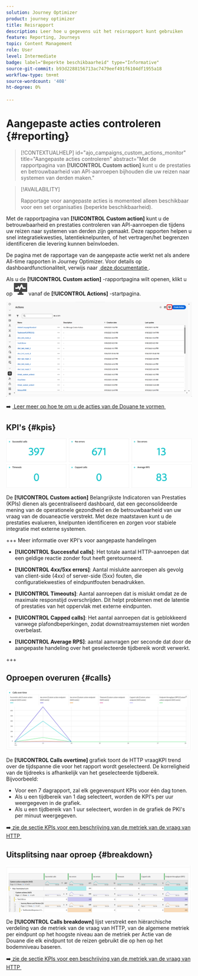 ```yaml
---
solution: Journey Optimizer
product: journey optimizer
title: Reisrapport
description: Leer hoe u gegevens uit het reisrapport kunt gebruiken
feature: Reporting, Journeys
topic: Content Management
role: User
level: Intermediate
badge: label="Beperkte beschikbaarheid" type="Informative"
source-git-commit: b93d2288156713ac7479eef491f6104df1955a18
workflow-type: tm+mt
source-wordcount: '408'
ht-degree: 0%

---
```


# Aangepaste acties controleren {#reporting}

>[!CONTEXTUALHELP]
>id="ajo_campaigns_custom_actions_monitor"
>title="Aangepaste acties controleren"
>abstract="Met de rapportpagina van **[!UICONTROL Custom action]** kunt u de prestaties en betrouwbaarheid van API-aanroepen bijhouden die uw reizen naar systemen van derden maken."

>[!AVAILABILITY]
>
>Rapportage voor aangepaste acties is momenteel alleen beschikbaar voor een set organisaties (beperkte beschikbaarheid).

Met de rapportpagina van **[!UICONTROL Custom action]** kunt u de betrouwbaarheid en prestaties controleren van API-aanroepen die tijdens uw reizen naar systemen van derden zijn gemaakt. Deze rapporten helpen u snel integratiekwesties, latentieknelpunten, of het vertragen/het begrenzen identificeren die levering kunnen beïnvloeden.

De pagina met de rapportage van de aangepaste actie werkt net als andere All-time rapporten in Journey Optimizer. Voor details op dashboardfunctionaliteit, verwijs naar [&#x200B; deze documentatie &#x200B;](../reports/report-cja-manage.md).

Als u de **[!UICONTROL Custom action]** -rapportpagina wilt openen, klikt u op ![](assets/do-not-localize/Smock_Monitoring_18_N.svg) vanaf de **[!UICONTROL Actions]** -startpagina.

![](assets/monitor-1.png)

➡️ [&#x200B; Leer meer op hoe te om u de acties van de Douane te vormen &#x200B;](../action/about-custom-action-configuration.md)

## KPI&#39;s {#kpis}

![](assets/monitor-2.png)

De **[!UICONTROL Custom action]** Belangrijkste Indicatoren van Prestaties (KPIs) dienen als gecentraliseerd dashboard, dat een geconsolideerde mening van de operationele gezondheid en de betrouwbaarheid van uw vraag van de douaneactie verstrekt. Met deze maatstaven kunt u de prestaties evalueren, knelpunten identificeren en zorgen voor stabiele integratie met externe systemen.

+++ Meer informatie over KPI&#39;s voor aangepaste handelingen

* **[!UICONTROL Successful calls]**: Het totale aantal HTTP-aanroepen dat een geldige reactie zonder fout heeft geretourneerd.

* **[!UICONTROL 4xx/5xx errors]**: Aantal mislukte aanroepen als gevolg van client-side (4xx) of server-side (5xx) fouten, die configuratiekwesties of eindpuntfouten benadrukken.

* **[!UICONTROL Timeouts]**: Aantal aanroepen dat is mislukt omdat ze de maximale responstijd overschrijden. Dit helpt problemen met de latentie of prestaties van het oppervlak met externe eindpunten.

* **[!UICONTROL Capped calls]**: Het aantal aanroepen dat is geblokkeerd vanwege plafondbeperkingen, zodat downstreamsystemen niet worden overbelast.

* **[!UICONTROL Average RPS]**: aantal aanvragen per seconde dat door de aangepaste handeling over het geselecteerde tijdbereik wordt verwerkt.

+++

## Oproepen overuren {#calls}

![](assets/monitor-3.png)

De **[!UICONTROL Calls overtime]** grafiek toont de HTTP vraagKPI trend over de tijdspanne die voor het rapport wordt geselecteerd. De korreligheid van de tijdreeks is afhankelijk van het geselecteerde tijdbereik. Bijvoorbeeld:

* Voor een 7 dagrapport, zal elk gegevenspunt KPIs voor één dag tonen.
* Als u een tijdbereik van 1 dag selecteert, worden de KPI&#39;s per uur weergegeven in de grafiek.
* Als u een tijdbereik van 1 uur selecteert, worden in de grafiek de PKI&#39;s per minuut weergegeven.

➡️[&#x200B; zie de sectie KPIs voor een beschrijving van de metriek van de vraag van HTTP &#x200B;](#kpis)

## Uitsplitsing naar oproep {#breakdown}

![](assets/monitor-4.png)

De **[!UICONTROL Calls breakdown]** lijst verstrekt een hiërarchische verdeling van de metriek van de vraag van HTTP, van de algemene metriek per eindpunt op het hoogste niveau aan de metriek per Actie van de Douane die elk eindpunt tot de reizen gebruikt die op hen op het bodemniveau baseren.

➡️[&#x200B; zie de sectie KPIs voor een beschrijving van de metriek van de vraag van HTTP &#x200B;](#kpis)


